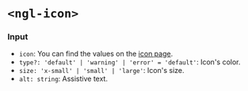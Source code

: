# `<ngl-icon>`

### Input

  * `icon`: You can find the values on the [icon page](https://www.lightningdesignsystem.com/resources/icons/#utility).
  * `type?: 'default' | 'warning' | 'error' = 'default'`:  Icon's color.
  * `size: 'x-small' | 'small' | 'large'`: Icon's size.
  * `alt: string`: Assistive text.
